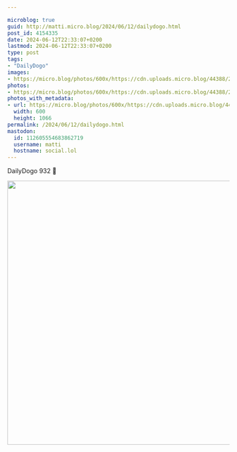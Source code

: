 ```yaml
---

microblog: true
guid: http://matti.micro.blog/2024/06/12/dailydogo.html
post_id: 4154335
date: 2024-06-12T22:33:07+0200
lastmod: 2024-06-12T22:33:07+0200
type: post
tags:
- "DailyDogo"
images:
- https://micro.blog/photos/600x/https://cdn.uploads.micro.blog/44388/2024/9de4338e2d9f4736a7e1e023bde117ad.jpg
photos:
- https://micro.blog/photos/600x/https://cdn.uploads.micro.blog/44388/2024/9de4338e2d9f4736a7e1e023bde117ad.jpg
photos_with_metadata:
- url: https://micro.blog/photos/600x/https://cdn.uploads.micro.blog/44388/2024/9de4338e2d9f4736a7e1e023bde117ad.jpg
  width: 600
  height: 1066
permalink: /2024/06/12/dailydogo.html
mastodon:
  id: 112605554683862719
  username: matti
  hostname: social.lol
---
```

DailyDogo 932 🐶

<img src="/media/uploads/2024/9de4338e2d9f4736a7e1e023bde117ad.jpg" width="600" alt="" />
